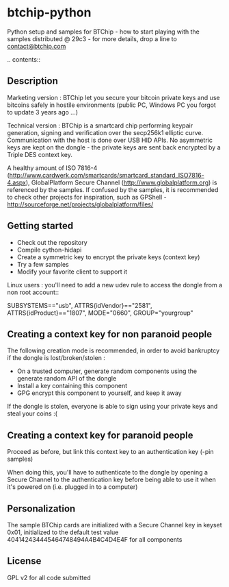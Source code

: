 btchip-python
=============

Python setup and samples for BTChip - how to start playing with the samples distributed @ 29c3 - for more details, drop a line to contact@btchip.com

.. contents::

Description
-----------

Marketing version : BTChip let you secure your bitcoin private keys and use bitcoins safely in hostile environments (public PC, 
 Windows PC you forgot to update 3 years ago ...)

Technical version : BTChip is a smartcard chip performing keypair generation, signing and verification over the secp256k1 elliptic curve. Communication with the host is done over USB HID APIs. No asymmetric keys are kept on the dongle - the private keys are sent back encrypted by a Triple DES context key.

A healthy amount of ISO 7816-4 (http://www.cardwerk.com/smartcards/smartcard_standard_ISO7816-4.aspx), GlobalPlatform Secure Channel (http://www.globalplatform.org) is referenced by the samples. If confused by the samples, it is recommended to check other projects for inspiration, such as GPShell - http://sourceforge.net/projects/globalplatform/files/

Getting started 
---------------

  * Check out the repository
  * Compile cython-hidapi
  * Create a symmetric key to encrypt the private keys (context key)
  * Try a few samples
  * Modify your favorite client to support it

Linux users : you'll need to add a new udev rule to access the dongle from a non root account::

  SUBSYSTEMS=="usb", ATTRS{idVendor}=="2581", ATTRS{idProduct}=="1807", MODE="0660", GROUP="yourgroup"

Creating a context key for non paranoid people
----------------------------------------------

The following creation mode is recommended, in order to avoid bankruptcy if the dongle is lost/broken/stolen :

  * On a trusted computer, generate random components using the generate random API of the dongle
  * Install a key containing this component
  * GPG encrypt this component to yourself, and keep it away

If the dongle is stolen, everyone is able to sign using your private keys and steal your coins :(

Creating a context key for paranoid people
-------------------------------------------

Proceed as before, but link this context key to an authentication key (-pin samples)

When doing this, you'll have to authenticate to the dongle by opening a Secure Channel to the authentication key before being able to use it when it's powered on (i.e. plugged in to a computer)
 

Personalization
---------------

The sample BTChip cards are initialized with a Secure Channel key in keyset 0x01, initialized to the default test value 404142434445464748494A4B4C4D4E4F for all components 

License
-------

  GPL v2 for all code submitted


